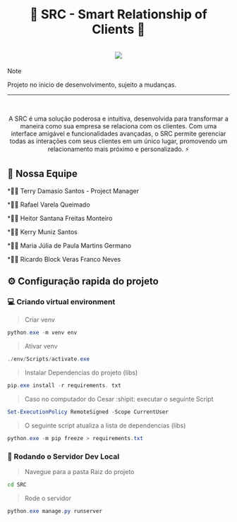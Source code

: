 <div align="center">
    <h1>
        <b font-size: 20px;>🚀 SRC - Smart Relationship of Clients 🌟</b>
        </br>
        </br>
        <img src="https://skillicons.dev/icons?i=python,git,github" />
    </h1>
</div>

> [!NOTE]
> Projeto no inicio de desenvolvimento, sujeito a mudanças.

---

</br>
<p align="center">
    A SRC é uma solução poderosa e intuitiva, desenvolvida para transformar a maneira como sua empresa se relaciona com os clientes. Com uma interface amigável e funcionalidades avançadas, o SRC permite gerenciar todas as interações com seus clientes em um único lugar, promovendo um relacionamento mais próximo e personalizado. ⚡
</p>

## 💪 Nossa Equipe

*👨‍💼 Terry Damasio Santos - Project Manager

*👨‍💻 Rafael Varela Queimado

*👨‍💻 Heitor Santana Freitas Monteiro

*👨‍💻 Kerry Muniz Santos

*👩‍💻 ⁠Maria Júlia de Paula Martins Germano

*👨‍💻 Ricardo Block Veras Franco Neves

## ⚙️ Configuração rapida do projeto

### 💻 Criando virtual environment

>Criar venv

```powershell
python.exe -m venv env 
```

>Ativar venv

```powershell
./env/Scripts/activate.exe
```

>Instalar Dependencias do projeto (libs)

```powershell
pip.exe install -r requirements. txt
```

>Caso no computador do Cesar :shipit: executar o seguinte Script

```powershell
Set-ExecutionPolicy RemoteSigned -Scope CurrentUser
```

>O seguinte script atualiza a lista de dependencias (libs)

```powershell
python.exe -m pip freeze > requirements.txt
```

### 🏃 Rodando o Servidor Dev Local

>Navegue para a pasta Raiz do projeto

```bat
cd SRC
```

>Rode o servidor

```powershell
python.exe manage.py runserver
```
